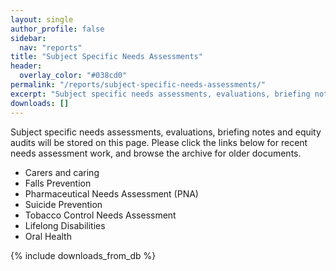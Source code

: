 ```yaml
---
layout: single
author_profile: false
sidebar:
  nav: "reports"
title: "Subject Specific Needs Assessments"
header:
  overlay_color: "#038cd0"
permalink: "/reports/subject-specific-needs-assessments/"
excerpt: "Subject specific needs assessments, evaluations, briefing notes and equity audits."
downloads: []
---
```

Subject specific needs assessments, evaluations, briefing notes and equity audits will be stored on this page. Please click the links below for recent needs assessment work, and browse the archive for older documents.

+ Carers and caring
+ Falls Prevention
+ Pharmaceutical Needs Assessment (PNA)
+ Suicide Prevention
+ Tobacco Control Needs Assessment
+ Lifelong Disabilities
+ Oral Health

{% include downloads_from_db %}